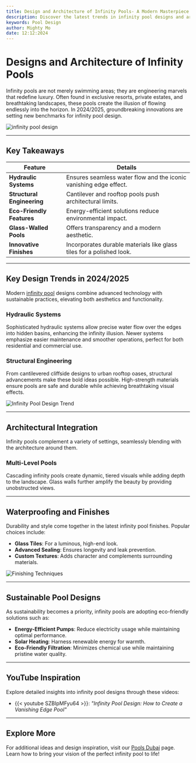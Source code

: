 ```yaml
---
title: Design and Architecture of Infinity Pools- A Modern Masterpiece
description: Discover the latest trends in infinity pool designs and architecture for 2024/2025, including hydraulic systems, cantilever structures, sustainable features, and innovative finishes
keywords: Pool Design
author: Mighty Mo
date: 12:12:2024
---
```


# Designs and Architecture of Infinity Pools

Infinity pools are not merely swimming areas; they are engineering marvels that redefine luxury. Often found in exclusive resorts, private estates, and breathtaking landscapes, these pools create the illusion of flowing endlessly into the horizon. In 2024/2025, groundbreaking innovations are setting new benchmarks for infinity pool design.

![infinity pool design](/img/blog/Designs_and_Architecture_of_Infinity_Pools.png)

---

## Key Takeaways

| **Feature**               | **Details**                                                                 |
|---------------------------|-----------------------------------------------------------------------------|
| **Hydraulic Systems**      | Ensures seamless water flow and the iconic vanishing edge effect.           |
| **Structural Engineering** | Cantilever and rooftop pools push architectural limits.                    |
| **Eco-Friendly Features**  | Energy-efficient solutions reduce environmental impact.                    |
| **Glass-Walled Pools**     | Offers transparency and a modern aesthetic.                               |
| **Innovative Finishes**    | Incorporates durable materials like glass tiles for a polished look.       |

---

## Key Design Trends in 2024/2025

Modern [infinity pool](/infinity-pools-luxury-resorts) designs combine advanced technology with sustainable practices, elevating both aesthetics and functionality.

### Hydraulic Systems
Sophisticated hydraulic systems allow precise water flow over the edges into hidden basins, enhancing the infinity illusion. Newer systems emphasize easier maintenance and smoother operations, perfect for both residential and commercial use.

### Structural Engineering
From cantilevered cliffside designs to urban rooftop oases, structural advancements make these bold ideas possible. High-strength materials ensure pools are safe and durable while achieving breathtaking visual effects.

![Infinity Pool Design Trend](https://iili.io/2WXA35G.png)

---

## Architectural Integration

Infinity pools complement a variety of settings, seamlessly blending with the architecture around them.

### Multi-Level Pools
Cascading infinity pools create dynamic, tiered visuals while adding depth to the landscape. Glass walls further amplify the beauty by providing unobstructed views.

---

## Waterproofing and Finishes

Durability and style come together in the latest infinity pool finishes. Popular choices include:
- **Glass Tiles**: For a luminous, high-end look.
- **Advanced Sealing**: Ensures longevity and leak prevention.
- **Custom Textures**: Adds character and complements surrounding materials.

![Finishing Techniques](https://iili.io/2WXA1rF.png)

---

## Sustainable Pool Designs

As sustainability becomes a priority, infinity pools are adopting eco-friendly solutions such as:
- **Energy-Efficient Pumps**: Reduce electricity usage while maintaining optimal performance.
- **Solar Heating**: Harness renewable energy for warmth.
- **Eco-Friendly Filtration**: Minimizes chemical use while maintaining pristine water quality.

---

## YouTube Inspiration

Explore detailed insights into infinity pool designs through these videos:
- {{< youtube SZBIpMFyu64 >}}: *"Infinity Pool Design: How to Create a Vanishing Edge Pool"*

---

## Explore More

For additional ideas and design inspiration, visit our [Pools Dubai](/) page. Learn how to bring your vision of the perfect infinity pool to life!

